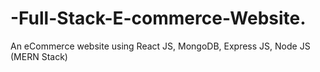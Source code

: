 # -Full-Stack-E-commerce-Website.
An eCommerce website using React JS, MongoDB, Express JS, Node JS (MERN Stack)
